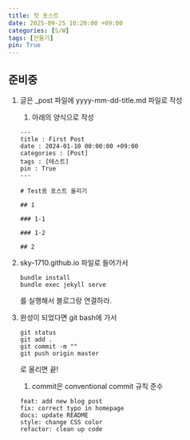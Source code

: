 ```yaml
---
title: 첫 포스트 
date: 2025-09-25 10:20:00 +09:00
categories: [S/W]
tags: [만들기]
pin: True
---
```


## 준비중
1. 글은 _post 파일에 yyyy-mm-dd-title.md 파일로 작성

    1. 아래의 양식으로 작성
    ```
    ---
    title : First Post
    date : 2024-01-10 00:00:00 +09:00
    categories : [Post]
    tags : [테스트]
    pin : True
    ---
    ```
    ```
    # Test용 포스트 올리기

    ## 1

    ### 1-1

    ### 1-2

    ## 2
    ```
    

2. sky-1710.github.io 파일로 들어가서 
    ```
    bundle install 
    bundle exec jekyll serve
    ```
    를 실행해서 블로그랑 연결하라.

3. 완성이 되었다면 git bash에 가서
    ```
    git status 
    git add .
    git commit -m ""
    git push origin master
    ```
    로 올리면 끝!

    1. commit은 conventional commit 규칙 준수
    
    ```
    feat: add new blog post
    fix: correct typo in homepage
    docs: update README
    style: change CSS color
    refactor: clean up code
    ```




